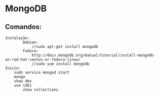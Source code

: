MongoDB
====

Comandos:
----
	Instalação:
			Debian:
				//sudo apt-get install mongodb
			Fedora:
				http://docs.mongodb.org/manual/tutorial/install-mongodb-on-red-hat-centos-or-fedora-linux/
				//sudo yum install mongodb
	Início:
		sudo service mongod start
		mongo
		show dbs
		use [db]
			show collections
